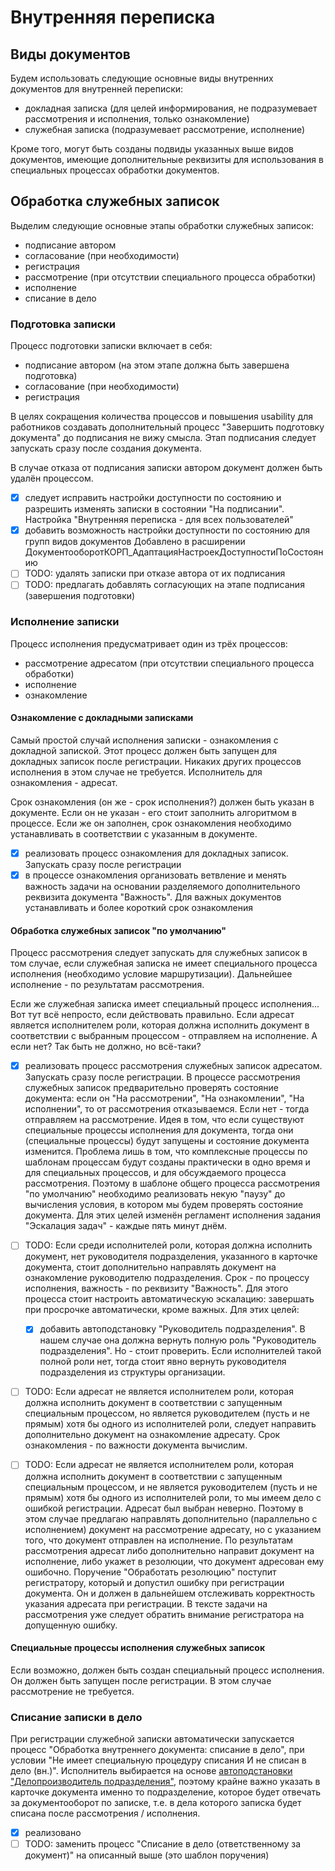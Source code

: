 # Внутренняя переписка

## Виды документов

Будем использовать следующие основные виды внутренних документов для внутренней переписки:

- докладная записка (для целей информирования,
 не подразумевает рассмотрения и исполнения, только ознакомление)
- служебная записка (подразумевает рассмотрение, исполнение)

Кроме того, могут быть созданы подвиды указанных выше видов документов,
имеющие дополнительные реквизиты для использования в специальных процессах
обработки документов.

## Обработка служебных записок

Выделим следующие основные этапы обработки служебных записок:

- подписание автором
- согласование (при необходимости)
- регистрация
- рассмотрение (при отсутствии специального процесса обработки)
- исполнение
- списание в дело

### Подготовка записки

Процесс подготовки записки включает в себя:

- подписание автором (на этом этапе должна быть завершена подготовка)
- согласование (при необходимости)
- регистрация

В целях сокращения количества процессов и повышения usability для работников
создавать дополнительный процесс "Завершить подготовку документа" до подписания
не вижу смысла. Этап подписания следует запускать сразу после создания документа.

В случае отказа от подписания записки автором документ должен быть удалён процессом.

- [x] следует исправить настройки доступности по состоянию и разрешить
 изменять записки в состоянии "На подписании".
 Настройка "Внутренняя переписка - для всех пользователей"
- [x] добавить возможность настройки доступности по состоянию
 для групп видов документов
 Добавлено в расширении ДокументооборотКОРП_АдаптацияНастроекДоступностиПоСостоянию
- [ ] TODO: удалять записки при отказе автора от их подписания
- [ ] TODO: предлагать добавлять согласующих на этапе подписания (завершения подготовки)

### Исполнение записки

Процесс исполнения предусматривает один из трёх процессов:

- рассмотрение адресатом (при отсутствии специального процесса обработки)
- исполнение
- ознакомление

#### Ознакомление с докладными записками

Самый простой случай исполнения записки - ознакомления с докладной запиской.
Этот процесс должен быть запущен для докладных записок после регистрации.
Никаких других процессов исполнения в этом случае не требуется.
Исполнитель для ознакомления - адресат.

Срок ознакомления (он же - срок исполнения?) должен быть указан в документе.
Если он не указан - его стоит заполнить алгоритмом в процессе.
Если же он заполнен, срок ознакомления необходимо устанавливать в соответствии
с указанным в документе.

- [x] реализовать процесс ознакомления для докладных записок.
 Запускать сразу после регистрации
- [x] в процессе ознакомления организовать ветвление и менять важность задачи
 на основании разделяемого дополнительного реквизита документа "Важность".
 Для важных документов устанавливать и более короткий срок ознакомления

#### Обработка служебных записок "по умолчанию"

Процесс рассмотрения следует запускать для служебных записок в том случае,
если служебная записка не имеет специального процесса
исполнения (необходимо условие маршрутизации).
Дальнейшее исполнение - по результатам рассмотрения.

Если же служебная записка имеет специальный процесс исполнения...
Вот тут всё непросто, если действовать правильно.
Если адресат является исполнителем роли, которая должна исполнить
документ в соответствии с выбранным процессом - отправляем на исполнение.
А если нет? Так быть не должно, но всё-таки?

- [x] реализовать процесс рассмотрения служебных записок адресатом.
  Запускать сразу после регистрации.
  В процессе рассмотрения служебных записок предварительно проверять
  состояние документа: если он "На рассмотрении", "На ознакомлении",
  "На исполнении", то от рассмотрения отказываемся. Если нет - тогда
  отправляем на рассмотрение.
  Идея в том, что если существуют специальные процессы исполнения для документа,
  тогда они (специальные процессы) будут запущены и состояние документа
  изменится.
  Проблема лишь в том, что комплексные процессы по шаблонам процессам будут
  созданы практически в одно время и для специальных процессов, и для
  обсуждаемого процесса рассмотрения. Поэтому в шаблоне общего процесса
  рассмотрения "по умолчанию" необходимо реализовать некую "паузу"
  до вычисления условия, в котором мы будем проверять состояние документа.
  Для этих целей изменён регламент исполнения задания "Эскалация задач" -
  каждые пять минут днём.
- [ ] TODO: Если среди исполнителей роли, которая должна исполнить документ, нет
  руководителя подразделения, указанного в карточке документа,
  стоит дополнительно направлять документ на ознакомление руководителю
  подразделения. Срок - по процессу исполнения, важность - по реквизиту "Важность".
  Для этого процесса стоит настроить автоматическую эскалацию:
  завершать при просрочке автоматически, кроме важных.
  Для этих целей:

  - [x] добавить автоподстановку "Руководитель подразделения".
    В нашем случае она должна вернуть полную роль "Руководитель подразделения".
    Но - стоит проверить. Если исполнителей такой полной роли нет,
    тогда стоит явно вернуть руководителя подразделения из структуры
    организации.

- [ ] TODO: Если адресат не является исполнителем роли, которая должна исполнить
  документ в соответствии с запущенным специальным процессом, но является
  руководителем (пусть и не прямым) хотя бы одного из исполнителей роли,
  следует направить дополнительно документ на ознакомление адресату.
  Срок ознакомления - по важности документа вычислим.
- [ ] TODO: Если адресат не является исполнителем роли, которая должна исполнить
  документ в соответствии с запущенным специальным процессом, и не является
  руководителем (пусть и не прямым) хотя бы одного из исполнителей роли,
  то мы имеем дело с ошибкой регистрации.
  Адресат был выбран неверно.
  Поэтому в этом случае предлагаю направлять дополнительно (параллельно с исполнением)
  документ на рассмотрение адресату, но с указанием того, что документ отправлен
  на исполнение.
  По результатам рассмотрения адресат либо дополнительно направит документ на исполнение,
  либо укажет в резолюции, что документ адресован ему ошибочно.
  Поручение "Обработать резолюцию" поступит регистратору, который и допустил
  ошибку при регистрации документа. Он и должен в дальнейшем отслеживать
  корректность указания адресата при регистрации.
  В тексте задачи на рассмотрения уже следует обратить внимание регистратора
  на допущенную ошибку.

#### Специальные процессы исполнения служебных записок

Если возможно, должен быть создан специальный процесс исполнения.
Он должен быть запущен после регистрации.
В этом случае рассмотрение не требуется.

### Списание записки в дело

При регистрации служебной записки автоматически запускается процесс
"Обработка внутреннего документа: списание в дело", при условии
"Не имеет специальную процедуру списания И не списан в дело (вн.)".
Исполнитель выбирается на основе
[автоподстановки "Делопроизводитель подразделения"](../../../Автоподстановки/Делопроизводитель%20подразделения/),
поэтому крайне важно указать в карточке документа именно то подразделение,
которое будет отвечать за документооборот по записке, т.е. в дела которого
записка будет списана после рассмотрения / исполнения.

- [x] реализовано
- [ ] TODO: заменить процесс "Списание в дело (ответственному за документ)"
 на описанный выше (это шаблон поручения)
